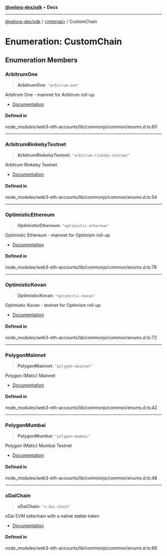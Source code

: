 [**@velora-dex/sdk**](../../README.md) • **Docs**

***

[@velora-dex/sdk](../../globals.md) / [\<internal\>](../README.md) / CustomChain

# Enumeration: CustomChain

## Enumeration Members

### ArbitrumOne

> **ArbitrumOne**: `"arbitrum-one"`

Arbitrum One - mainnet for Arbitrum roll-up

- [Documentation](https://developer.offchainlabs.com/public-chains)

#### Defined in

node\_modules/web3-eth-accounts/lib/commonjs/common/enums.d.ts:60

***

### ArbitrumRinkebyTestnet

> **ArbitrumRinkebyTestnet**: `"arbitrum-rinkeby-testnet"`

Arbitrum Rinkeby Testnet

- [Documentation](https://developer.offchainlabs.com/docs/public_testnet)

#### Defined in

node\_modules/web3-eth-accounts/lib/commonjs/common/enums.d.ts:54

***

### OptimisticEthereum

> **OptimisticEthereum**: `"optimistic-ethereum"`

Optimistic Ethereum - mainnet for Optimism roll-up

- [Documentation](https://community.optimism.io/docs/developers/tutorials.html)

#### Defined in

node\_modules/web3-eth-accounts/lib/commonjs/common/enums.d.ts:78

***

### OptimisticKovan

> **OptimisticKovan**: `"optimistic-kovan"`

Optimistic Kovan - testnet for Optimism roll-up

- [Documentation](https://community.optimism.io/docs/developers/tutorials.html)

#### Defined in

node\_modules/web3-eth-accounts/lib/commonjs/common/enums.d.ts:72

***

### PolygonMainnet

> **PolygonMainnet**: `"polygon-mainnet"`

Polygon (Matic) Mainnet

- [Documentation](https://docs.matic.network/docs/develop/network-details/network)

#### Defined in

node\_modules/web3-eth-accounts/lib/commonjs/common/enums.d.ts:42

***

### PolygonMumbai

> **PolygonMumbai**: `"polygon-mumbai"`

Polygon (Matic) Mumbai Testnet

- [Documentation](https://docs.matic.network/docs/develop/network-details/network)

#### Defined in

node\_modules/web3-eth-accounts/lib/commonjs/common/enums.d.ts:48

***

### xDaiChain

> **xDaiChain**: `"x-dai-chain"`

xDai EVM sidechain with a native stable token

- [Documentation](https://www.xdaichain.com/)

#### Defined in

node\_modules/web3-eth-accounts/lib/commonjs/common/enums.d.ts:66
